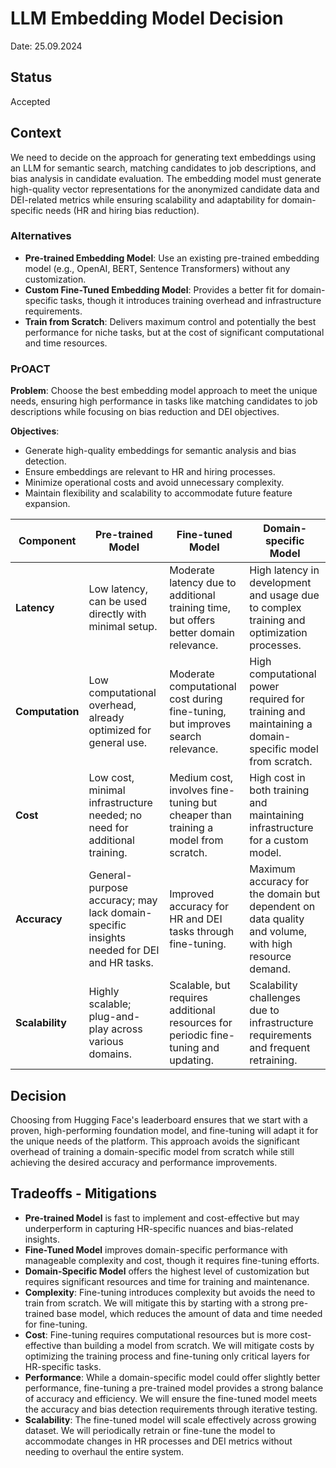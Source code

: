 # LLM Embedding Model Decision

Date: 25.09.2024

## Status

Accepted

## Context

We need to decide on the approach for generating text embeddings using an LLM for semantic search, matching candidates to job descriptions, and bias analysis in candidate evaluation. The embedding model must generate high-quality vector representations for the anonymized candidate data and DEI-related metrics while ensuring scalability and adaptability for domain-specific needs (HR and hiring bias reduction).

### Alternatives

- **Pre-trained Embedding Model**: Use an existing pre-trained embedding model (e.g., OpenAI, BERT, Sentence Transformers) without any customization.
- **Custom Fine-Tuned Embedding Model**: Provides a better fit for domain-specific tasks, though it introduces training overhead and infrastructure requirements.
- **Train from Scratch**: Delivers maximum control and potentially the best performance for niche tasks, but at the cost of significant computational and time resources.

### PrOACT

**Problem**: Choose the best embedding model approach to meet the unique needs, ensuring high performance in tasks like matching candidates to job descriptions while focusing on bias reduction and DEI objectives.

**Objectives**:

- Generate high-quality embeddings for semantic analysis and bias detection.
- Ensure embeddings are relevant to HR and hiring processes.
- Minimize operational costs and avoid unnecessary complexity.
- Maintain flexibility and scalability to accommodate future feature expansion.

| **Component**   | **Pre-trained Model**                                                                    | **Fine-tuned Model**                                                                  | **Domain-specific Model**                                                                            |
| --------------- | ---------------------------------------------------------------------------------------- | ------------------------------------------------------------------------------------- | ---------------------------------------------------------------------------------------------------- |
| **Latency**     | Low latency, can be used directly with minimal setup.                                    | Moderate latency due to additional training time, but offers better domain relevance. | High latency in development and usage due to complex training and optimization processes.            |
| **Computation** | Low computational overhead, already optimized for general use.                           | Moderate computational cost during fine-tuning, but improves search relevance.        | High computational power required for training and maintaining a domain-specific model from scratch. |
| **Cost**        | Low cost, minimal infrastructure needed; no need for additional training.                | Medium cost, involves fine-tuning but cheaper than training a model from scratch.     | High cost in both training and maintaining infrastructure for a custom model.                        |
| **Accuracy**    | General-purpose accuracy; may lack domain-specific insights needed for DEI and HR tasks. | Improved accuracy for HR and DEI tasks through fine-tuning.                           | Maximum accuracy for the domain but dependent on data quality and volume, with high resource demand. |
| **Scalability** | Highly scalable; plug-and-play across various domains.                                   | Scalable, but requires additional resources for periodic fine-tuning and updating.    | Scalability challenges due to infrastructure requirements and frequent retraining.                   |

## Decision

Choosing from Hugging Face's leaderboard ensures that we start with a proven, high-performing foundation model, and fine-tuning will adapt it for the unique needs of the platform. This approach avoids the significant overhead of training a domain-specific model from scratch while still achieving the desired accuracy and performance improvements.

## Tradeoffs - Mitigations

- **Pre-trained Model** is fast to implement and cost-effective but may underperform in capturing HR-specific nuances and bias-related insights.
- **Fine-Tuned Model** improves domain-specific performance with manageable complexity and cost, though it requires fine-tuning efforts.
- **Domain-Specific Model** offers the highest level of customization but requires significant resources and time for training and maintenance.
- **Complexity**: Fine-tuning introduces complexity but avoids the need to train from scratch. We will mitigate this by starting with a strong pre-trained base model, which reduces the amount of data and time needed for fine-tuning.
- **Cost**: Fine-tuning requires computational resources but is more cost-effective than building a model from scratch. We will mitigate costs by optimizing the training process and fine-tuning only critical layers for HR-specific tasks.
- **Performance**: While a domain-specific model could offer slightly better performance, fine-tuning a pre-trained model provides a strong balance of accuracy and efficiency. We will ensure the fine-tuned model meets the accuracy and bias detection requirements through iterative testing.
- **Scalability**: The fine-tuned model will scale effectively across growing dataset. We will periodically retrain or fine-tune the model to accommodate changes in HR processes and DEI metrics without needing to overhaul the entire system.
